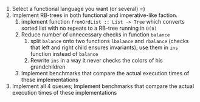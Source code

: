 1. Select a functional language you want (or several) =)
2. Implement RB-trees in both functional and imperative-like faction.
   1. implement function `fromOrdList :: List -> Tree` which converts sorted list with no repeats to a RB-tree running in `O(n)`
   2. Reduce number of unnecessary checks in function `balance`
      1. split `balance` onto two functions `lbalance` and `rbalance` (checks that left and right child ensures invariants); use them in `ins` function instead of `balance`
      2. Rewrite `ins` in a way it never checks the colors of his grandchildren
   3. Implement benchmarks that compare the actual execution times of these implementations
3. Implement all 4 queues; Implement benchmarks that compare the actual execution times of these implementations